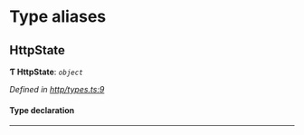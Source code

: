 

# Type aliases

<a id="httpstate"></a>

##  HttpState

**Ƭ HttpState**: *`object`*

*Defined in [http/types.ts:9](https://github.com/polkadot-js/api/blob/d1a4415/packages/rpc-provider/src/http/types.ts#L9)*

#### Type declaration

___

